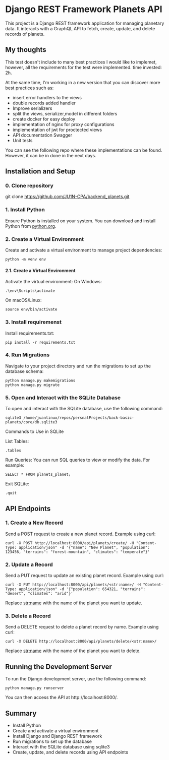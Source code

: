 # Django REST Framework Planets API

This project is a Django REST framework application for managing planetary data. It interacts with a GraphQL API to fetch, create, update, and delete records of planets.

## My thoughts
This test doesn't include to many best practices I would like to implemet, however, all the requirements for the test were implemented. time invested: 2h.

At the same time, I'm working in a new version that you can discover more best practices such as:
- insert error handlers to the views
- double records added handler
- Improve serializers
- split the views, serializer,model in different folders
- create docker for easy deploy
- implementation of nginx for proxy configurations
- implementation of jwt for proctected views
- API documentation Swagger
- Unit tests

You can see the following repo where these implementations can be found. However, it can be in done in the next days.

## Installation and Setup

### 0. Clone repository
git clone https://github.com/JU1N-CPA/backend_planets.git

### 1. Install Python

Ensure Python is installed on your system. You can download and install Python from [python.org](https://www.python.org/downloads/).

### 2. Create a Virtual Environment

Create and activate a virtual environment to manage project dependencies:

```
python -m venv env
```

#### 2.1. Create a Virtual Environment
Activate the virtual environment:
On Windows:
```
.\env\Scripts\activate
```
On macOS/Linux:
```
source env/bin/activate
```

### 3. Install requiremenst
Install requirements.txt:

```
pip install -r requirements.txt
```

### 4. Run Migrations
Navigate to your project directory and run the migrations to set up the database schema:

```
python manage.py makemigrations
python manage.py migrate
```

### 5. Open and Interact with the SQLite Database
To open and interact with the SQLite database, use the following command:
```
sqlite3 /home/juanlinux/repos/persnalProjects/back-basic-planets/core/db.sqlite3
```
Commands to Use in SQLite

List Tables:

```
.tables
```

Run Queries:
You can run SQL queries to view or modify the data. For example:

```
SELECT * FROM planets_planet;
```

Exit SQLite:

```
.quit
```

## API Endpoints

### 1. Create a New Record
Send a POST request to create a new planet record. Example using curl:

```
curl -X POST http://localhost:8000/api/planets/create/ -H "Content-Type: application/json" -d '{"name": "New Planet", "population": 123456, "terrains": "forest-mountain", "climates": "temperate"}'
```

### 2. Update a Record
Send a PUT request to update an existing planet record. Example using curl:

```
curl -X PUT http://localhost:8000/api/planets/<str:name>/ -H "Content-Type: application/json" -d '{"population": 654321, "terrains": "desert", "climates": "arid"}'
```

Replace <str:name> with the name of the planet you want to update.


### 3. Delete a Record
Send a DELETE request to delete a planet record by name. Example using curl:

```
curl -X DELETE http://localhost:8000/api/planets/delete/<str:name>/
```

Replace <str:name> with the name of the planet you want to delete.

## Running the Development Server
To run the Django development server, use the following command:

```
python manage.py runserver
```
You can then access the API at http://localhost:8000/.

## Summary
- Install Python
- Create and activate a virtual environment
- Install Django and Django REST framework
- Run migrations to set up the database
- Interact with the SQLite database using sqlite3
- Create, update, and delete records using API endpoints
